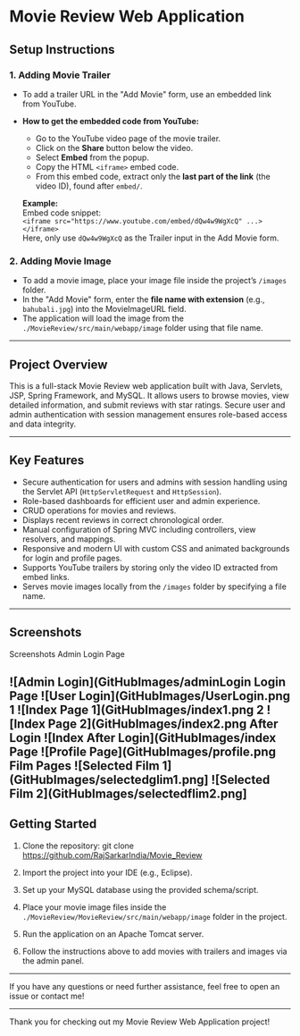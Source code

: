 # Movie Review Web Application

## Setup Instructions

### 1. Adding Movie Trailer
- To add a trailer URL in the "Add Movie" form, use an embedded link from YouTube.
- **How to get the embedded code from YouTube:**
  - Go to the YouTube video page of the movie trailer.
  - Click on the **Share** button below the video.
  - Select **Embed** from the popup.
  - Copy the HTML `<iframe>` embed code.
  - From this embed code, extract only the **last part of the link** (the video ID), found after `embed/`.
  
  **Example:**  
  Embed code snippet:  
  `<iframe src="https://www.youtube.com/embed/dQw4w9WgXcQ" ...></iframe>`  
  Here, only use `dQw4w9WgXcQ` as the Trailer input in the Add Movie form.

### 2. Adding Movie Image
- To add a movie image, place your image file inside the project’s `/images` folder.
- In the "Add Movie" form, enter the **file name with extension** (e.g., `bahubali.jpg`) into the MovieImageURL field.
- The application will load the image from the `./MovieReview/src/main/webapp/image` folder using that file name.

---

## Project Overview

This is a full-stack Movie Review web application built with Java, Servlets, JSP, Spring Framework, and MySQL. It allows users to browse movies, view detailed information, and submit reviews with star ratings. Secure user and admin authentication with session management ensures role-based access and data integrity.

---

## Key Features

- Secure authentication for users and admins with session handling using the Servlet API (`HttpServletRequest` and `HttpSession`).
- Role-based dashboards for efficient user and admin experience.
- CRUD operations for movies and reviews.
- Displays recent reviews in correct chronological order.
- Manual configuration of Spring MVC including controllers, view resolvers, and mappings.
- Responsive and modern UI with custom CSS and animated backgrounds for login and profile pages.
- Supports YouTube trailers by storing only the video ID extracted from embed links.
- Serves movie images locally from the `/images` folder by specifying a file name.

---

## Screenshots

Screenshots
Admin Login Page

![Admin Login](GitHubImages/adminLogin Login Page
![User Login](GitHubImages/UserLogin.png 1
![Index Page 1](GitHubImages/index1.png 2
![Index Page 2](GitHubImages/index2.png After Login
![Index After Login](GitHubImages/index Page
![Profile Page](GitHubImages/profile.png Film Pages
![Selected Film 1](GitHubImages/selectedglim1.png]
![Selected Film 2](GitHubImages/selectedflim2.png]
---

## Getting Started

1. Clone the repository:
git clone https://github.com/RajSarkarIndia/Movie_Review

2. Import the project into your IDE (e.g., Eclipse).
3. Set up your MySQL database using the provided schema/script.
4. Place your movie image files inside the `./MovieReview/MovieReview/src/main/webapp/image` folder in the project.
5. Run the application on an Apache Tomcat server.
6. Follow the instructions above to add movies with trailers and images via the admin panel.

---

If you have any questions or need further assistance, feel free to open an issue or contact me!

---

Thank you for checking out my Movie Review Web Application project!


